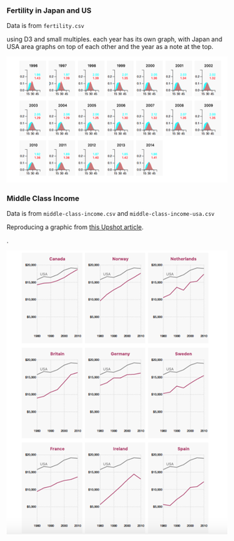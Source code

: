 ###  Fertility in Japan and US

Data is from <code>fertility.csv</code>

using D3 and small multiples. each year has its own graph, with Japan and USA area graphs on top of each other and the year as a note at the top. 

![](d22.png)

###  Middle Class Income

Data is from <code>middle-class-income.csv</code> and <code>middle-class-income-usa.csv</code></p>

Reproducing a graphic from <a href="https://www.nytimes.com/2014/04/23/upshot/the-american-middle-class-is-no-longer-the-worlds-richest.html?rref=upshot">this Upshot article</a>.</p>. 

![](d1.png)